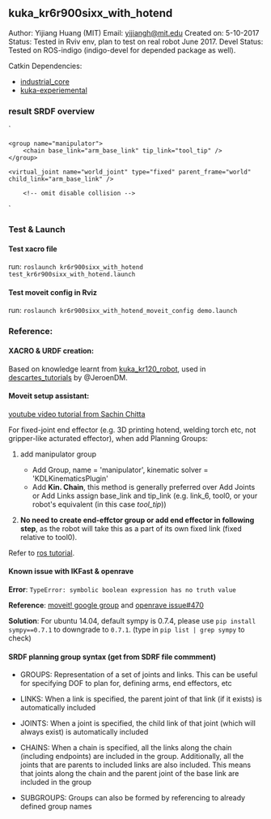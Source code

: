 ## kuka_kr6r900sixx_with_hotend

Author: 		Yijiang Huang (MIT)
Email: 			yijiangh@mit.edu
Created on: 5-10-2017
Status:			Tested in Rviv env, plan to test on real robot June 2017.
Devel Status:	Tested on ROS-indigo (indigo-devel for depended package as well).

Catkin Dependencies:
- [industrial_core](http://wiki.ros.org/industrial_core)
- [kuka-experiemental](http://wiki.ros.org/kuka_experimental)

### result SRDF overview

`
<robot name="kuka_kr6r900sixx_with_hotend">

    <group name="manipulator">
        <chain base_link="arm_base_link" tip_link="tool_tip" />
    </group>

    <virtual_joint name="world_joint" type="fixed" parent_frame="world" child_link="arm_base_link" />

		<!-- omit disable collision -->
</robot>
`

### Test & Launch

#### Test xacro file
run: `roslaunch kr6r900sixx_with_hotend test_kr6r900sixx_with_hotend.launch`

#### Test moveit config in Rviz
run: `roslaunch kr6r900sixx_with_hotend_moveit_config demo.launch`

### Reference:

#### XACRO & URDF creation: 

Based on knowledge learnt from [kuka_kr120_robot](https://github.com/JeroenDM/kuka_kr120_robot/tree/dd47dedebe0baf97b16ac3b67f1b5148e9b3cf05), used in [descartes_tutorials](https://github.com/JeroenDM/descartes_tutorials/tree/ef8819baa692e37b1325f53a59fb3d5213baa15c) by @JeroenDM.

#### Moveit setup assistant:

[youtube video tutorial from Sachin Chitta](https://www.youtube.com/watch?v=asg-thB3mwA)

For fixed-joint end effector (e.g. 3D printing hotend, welding torch etc, not gripper-like acturated effector), when add Planning Groups:

1. add manipulator group
	- Add Group, name = 'manipulator', kinematic solver = 'KDLKinematicsPlugin'
	- Add **Kin. Chain**, this method is generally preferred over Add Joints or Add Links assign base_link and tip_link (e.g. link_6, tool0, or your robot's equivalent (in this case *tool_tip*))

2. **No need to create end-effctor group or add end effector in following step**, as the robot will take this as a part of its own fixed link (fixed relative to tool0).

Refer to [ros tutorial](http://wiki.ros.org/Industrial/Tutorials/Create_a_MoveIt_Pkg_for_an_Industrial_Robot).

#### Known issue with IKFast & openrave

**Error**: `TypeError: symbolic boolean expression has no truth value`

**Reference**: [moveit! google group](https://groups.google.com/forum/#!topic/moveit-users/5tP9gXY_siM) and [openrave issue#470](https://github.com/rdiankov/openrave/issues/470)

**Solution**: For ubuntu 14.04, default sympy is 0.7.4, please use `pip install sympy==0.7.1` to downgrade to `0.7.1`. (type in `pip list | grep sympy` to check)

#### SRDF planning group syntax (get from SDRF file commment)

 - GROUPS: Representation of a set of joints and links. This can be useful for specifying DOF to plan for, defining arms, end effectors, etc

 - LINKS: When a link is specified, the parent joint of that link (if it exists) is automatically included
 
 - JOINTS: When a joint is specified, the child link of that joint (which will always exist) is automatically included

 - CHAINS: When a chain is specified, all the links along the chain (including endpoints) are included in the group. Additionally, all the joints that are parents to included links are also included. This means that joints along the chain and the parent joint of the base link are included in the group

 - SUBGROUPS: Groups can also be formed by referencing to already defined group names

